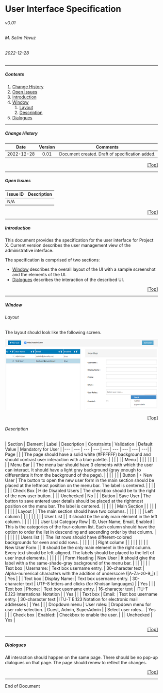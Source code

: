 # User Interface Specification
###### v0.01
###### M. Selim Yavuz
###### 2022-12-28

***

##### Contents
1. [Change History](#toc_5)
2. [Open Issues](#toc_6)
3. [Introduction](#toc_7)
4. [Window](#toc_8)
    1. [Layout](#toc_9)
    2. [Description](#toc_10)
5. [Dialogues](#toc_11)

***

##### Change History

Date | Version | Comments
--- | :---: | ---
2022-12-28 | 0.01 | Document created. Draft of specification added.

[<div style="text-align: right">[Top]</div>](#toc_4)

***

##### Open Issues

Issue ID | Description
--- | ---
N/A |
[<div style="text-align: right">[Top]</div>](#toc_4)


***

##### Introduction

This document provides the specification for the user interface for Project X. Current version describes the user management view of the administrative interface. 

The specification is comprised of two sections:

- [Window](#toc_8) describes the overall layout of the UI with a sample screenshot and the elements of the UI.
- [Dialogues](#toc_9) describes the interaction of the described UI.

[<div style="text-align: right">[Top]</div>](#toc_4)

***

##### Window

###### Layout

The layout should look like the following screen. 

![the UI](https://raw.githubusercontent.com/mselimyavuz/test/main/ui.png)

[<div style="text-align: right">[Top]</div>](#toc_4)

###### Description

| Section | Element | Label | Description | Constraints | Validation | Default Value | Mandatory for User |
|--- | --- | --- | --- | --- | --- | --- | --- | ---|
| Page | | | The page should have a solid white (#FFFFFF) background and should contrast user interaction with a blue palette. | | | | |
| Menu | | | | | | | |
| | Menu Bar | | The menu bar should have 3 elements with which the user can interact. It should have a light gray background (gray enough to differentiate it from the background of the page). | | | | |
| | Button | + New User | The button to open the new user form in the main section should be placed at the leftmost position on the menu bar. The label is centered. | | | | |
| | Check Box | Hide Disabled Users | The checkbox should be to the right of the new user button. | | | Unchecked | No |
| | Button | Save User | The button to save entered user details should be placed at the rightmost position on the menu bar. The label is centered. | | | | |
| Main Section | | | | | | | |
| | Layout | | The main section should have two columns. | | | | |
| | Left column | | | | | | |
| | User List | | It should be the only main element in the left column. | | | | |
| | User List Category Row | ID, User Name, Email, Enabled | This is the categories of the four-column list. Each column should have the option to order the list in descending and ascending order by that column. | | | | |
| | Users list | | The list rows should have different-colored backgrounds for even and odd rows. | | | | |
| | Right column | | | | | | |
| | New User Form | | It should be the only main element in the right column. Every text should be left-aligned. The labels should be placed to the left of user input elements. | | | | |
| | Form Heading | New User | It should give the label with a the same-shade-gray background of the menu bar. | | | | |
| | Text box | Username: | Text box username entry. | 30-character text | Alpha-numerical characters with the addition of underscore ([A-Za-z0-9_]) | | Yes |
| | Text box | Display Name: | Text box username entry. | 30-character text | UTF-8 letters and clicks (for Khoisan languages) | | Yes |
| | Text box | Phone: | Text box username entry. | 16-character text | ITU-T E.123 International Notation | | Yes |
| | Text box | Email: | Text box username entry. | 30-character text | ITU-T E.123 Notation for electronic mail addresses | | Yes |
| | Dropdown menu | User roles: | Dropdown menu for user role selection. | Guest, Admin, SuperAdmin | | Select user roles... | Yes |
| | Check box | Enabled: | Checkbox to enable the user. | | | Unchecked | Yes |

[<div style="text-align: right">[Top]</div>](#toc_4)

***

##### Dialogues

All interaction should happen on the same page. There should be no pop-up dialogues on that page. The page should renew to reflect the changes. 

[<div style="text-align: right">[Top]</div>](#toc_4)

***

End of Document

